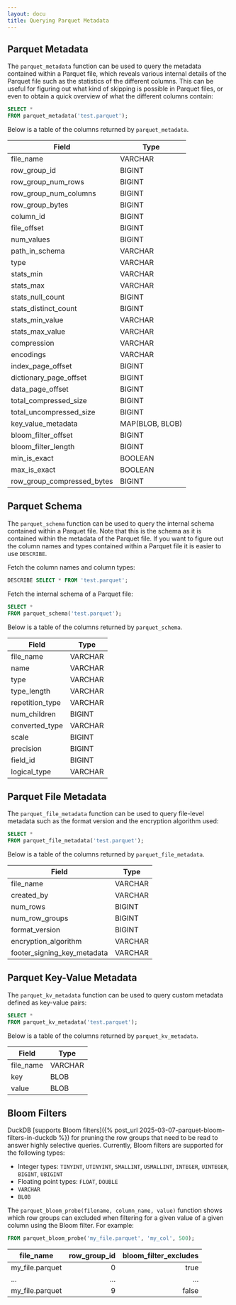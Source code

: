 ```yaml
---
layout: docu
title: Querying Parquet Metadata
---
```


## Parquet Metadata

The `parquet_metadata` function can be used to query the metadata contained within a Parquet file, which reveals various internal details of the Parquet file such as the statistics of the different columns. This can be useful for figuring out what kind of skipping is possible in Parquet files, or even to obtain a quick overview of what the different columns contain:

```sql
SELECT *
FROM parquet_metadata('test.parquet');
```

Below is a table of the columns returned by `parquet_metadata`.

<div class="monospace_table"></div>

| Field                          | Type              |
|--------------------------------|-------------------|
| file_name                      | VARCHAR           |
| row_group_id                   | BIGINT            |
| row_group_num_rows             | BIGINT            |
| row_group_num_columns          | BIGINT            |
| row_group_bytes                | BIGINT            |
| column_id                      | BIGINT            |
| file_offset                    | BIGINT            |
| num_values                     | BIGINT            |
| path_in_schema                 | VARCHAR           |
| type                           | VARCHAR           |
| stats_min                      | VARCHAR           |
| stats_max                      | VARCHAR           |
| stats_null_count               | BIGINT            |
| stats_distinct_count           | BIGINT            |
| stats_min_value                | VARCHAR           |
| stats_max_value                | VARCHAR           |
| compression                    | VARCHAR           |
| encodings                      | VARCHAR           |
| index_page_offset              | BIGINT            |
| dictionary_page_offset         | BIGINT            |
| data_page_offset               | BIGINT            |
| total_compressed_size          | BIGINT            |
| total_uncompressed_size        | BIGINT            |
| key_value_metadata             | MAP(BLOB, BLOB)   |
| bloom_filter_offset            | BIGINT            |
| bloom_filter_length            | BIGINT            |
| min_is_exact                   | BOOLEAN           |
| max_is_exact                   | BOOLEAN           |
| row_group_compressed_bytes     | BIGINT            |

## Parquet Schema

The `parquet_schema` function can be used to query the internal schema contained within a Parquet file. Note that this is the schema as it is contained within the metadata of the Parquet file. If you want to figure out the column names and types contained within a Parquet file it is easier to use `DESCRIBE`.

Fetch the column names and column types:

```sql
DESCRIBE SELECT * FROM 'test.parquet';
```

Fetch the internal schema of a Parquet file:

```sql
SELECT *
FROM parquet_schema('test.parquet');
```

Below is a table of the columns returned by `parquet_schema`.

<div class="monospace_table"></div>

| Field           | Type    |
| --------------- | ------- |
| file_name       | VARCHAR |
| name            | VARCHAR |
| type            | VARCHAR |
| type_length     | VARCHAR |
| repetition_type | VARCHAR |
| num_children    | BIGINT  |
| converted_type  | VARCHAR |
| scale           | BIGINT  |
| precision       | BIGINT  |
| field_id        | BIGINT  |
| logical_type    | VARCHAR |

## Parquet File Metadata

The `parquet_file_metadata` function can be used to query file-level metadata such as the format version and the encryption algorithm used:

```sql
SELECT *
FROM parquet_file_metadata('test.parquet');
```

Below is a table of the columns returned by `parquet_file_metadata`.

<div class="monospace_table"></div>

| Field                       | Type    |
| ----------------------------| ------- |
| file_name                   | VARCHAR |
| created_by                  | VARCHAR |
| num_rows                    | BIGINT  |
| num_row_groups              | BIGINT  |
| format_version              | BIGINT  |
| encryption_algorithm        | VARCHAR |
| footer_signing_key_metadata | VARCHAR |

## Parquet Key-Value Metadata

The `parquet_kv_metadata` function can be used to query custom metadata defined as key-value pairs:

```sql
SELECT *
FROM parquet_kv_metadata('test.parquet');
```

Below is a table of the columns returned by `parquet_kv_metadata`.

<div class="monospace_table"></div>

| Field     | Type    |
| --------- | ------- |
| file_name | VARCHAR |
| key       | BLOB    |
| value     | BLOB    |

## Bloom Filters

DuckDB [supports Bloom filters]({% post_url 2025-03-07-parquet-bloom-filters-in-duckdb %}) for pruning the row groups that need to be read to answer highly selective queries.
Currently, Bloom filters are supported for the following types:

* Integer types: `TINYINT`, `UTINYINT`, `SMALLINT`, `USMALLINT`, `INTEGER`, `UINTEGER`, `BIGINT`, `UBIGINT`
* Floating point types: `FLOAT`, `DOUBLE`
* `VARCHAR`
* `BLOB`

The `parquet_bloom_probe(filename, column_name, value)` function shows which row groups can excluded when filtering for a given value of a given column using the Bloom filter.
For example:

```sql
FROM parquet_bloom_probe('my_file.parquet', 'my_col', 500);
```

|   file_name     | row_group_id | bloom_filter_excludes |
|-----------------|-------------:|----------------------:|
| my_file.parquet | 0            | true                  |
| ...             | ...          | ...                   |
| my_file.parquet | 9            | false                 |
